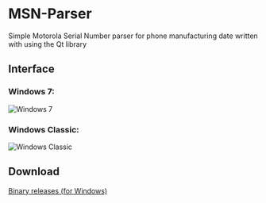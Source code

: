 MSN-Parser
==============

Simple Motorola Serial Number parser for phone manufacturing date written with using the Qt library

## Interface

### Windows 7:
![Windows 7](https://raw.github.com/EXL/MSN-Parser/master/screens/Windows7.png)

### Windows Classic:
![Windows Classic](https://raw.github.com/EXL/MSN-Parser/master/screens/WindowsC.png)

## Download

[Binary releases (for Windows)](https://github.com/EXL/MSN-Parser/releases)